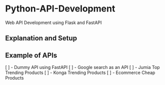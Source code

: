 # Python-API-Development

Web API Development using Flask and FastAPI

## Explanation and Setup

## Example of APIs

[ ] - Dummy API using FastAPI
[ ] - Google search as an API
[ ] - Jumia Top Trending Products
[ ] - Konga Trending Products
[ ] - Ecommerce Cheap Products
